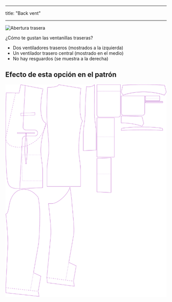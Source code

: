 - - -
title: "Back vent"
- - -

![Abertura trasera](backvent.svg)

¿Cómo te gustan las ventanillas traseras?

- Dos ventiladores traseros (mostrados a la izquierda)
- Un ventilador trasero central (mostrado en el medio)
- No hay resguardos (se muestra a la derecha)

## Efecto de esta opción en el patrón

![Esta imagen muestra el efecto de esta opción superponiendo varias variantes que tienen un valor diferente para esta opción](jaeger_backvent_sample.svg "Effect of this option on the pattern")
